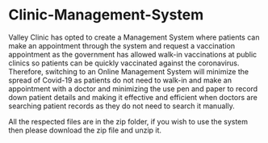 # Clinic-Management-System

Valley Clinic has opted to create a Management System where patients can make an appointment through the system and request a vaccination appointment as the government has allowed walk-in vaccinations at public clinics so patients can be quickly vaccinated against the coronavirus. Therefore, switching to an Online Management System will minimize the spread of Covid-19 as patients do not need to walk-in and make an appointment with a doctor and minimizing the use pen and paper to record down patient details and making it effective and efficient when doctors are searching patient records as they do not need to search it manually.

All the respected files are in the zip folder, if you wish to use the system then please download the zip file and unzip it.
